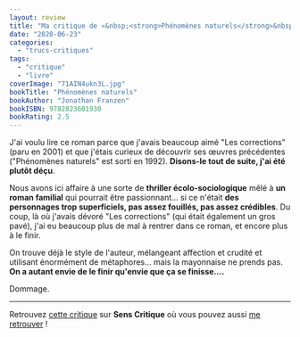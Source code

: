 ```yaml
---
layout: review
title: "Ma critique de «&nbsp;<strong>Phénomènes naturels</strong>&nbsp;» de <em>Jonathan Franzen</em>"
date: "2020-06-23"
categories: 
  - "trucs-critiques"
tags: 
  - "critique"
  - "livre"
coverImage: "71AIN4ukn3L.jpg"
bookTitle: "Phénomènes naturels"
bookAuthor: "Jonathan Franzen"
bookISBN: 9782823601930  
bookRating: 2.5
---
```


J'ai voulu lire ce roman parce que j'avais beaucoup aimé "Les corrections" (paru en 2001) et que j'étais curieux de découvrir ses œuvres précédentes ("Phénomènes naturels" est sorti en 1992). **Disons-le tout de suite, j'ai été plutôt déçu**.

Nous avons ici affaire à une sorte de **thriller écolo-sociologique** mêlé à **un roman familial** qui pourrait être passionnant... si ce n'était **des personnages trop superficiels, pas assez fouillés, pas assez crédibles**. Du coup, là où j'avais dévoré "Les corrections" (qui était également un gros pavé), j'ai eu beaucoup plus de mal à rentrer dans ce roman, et encore plus à le finir.

On trouve déjà le style de l'auteur, mélangeant affection et crudité et utilisant énormément de métaphores... mais la mayonnaise ne prends pas. **On a autant envie de le finir qu'envie que ça se finisse....**

Dommage.

* * *

Retrouvez [cette critique](https://www.senscritique.com/livre/Phenomenes_naturels/critique/224139095) sur **Sens Critique** où vous pouvez aussi [me retrouver](http://www.senscritique.com/Arnaud_Malon) !
